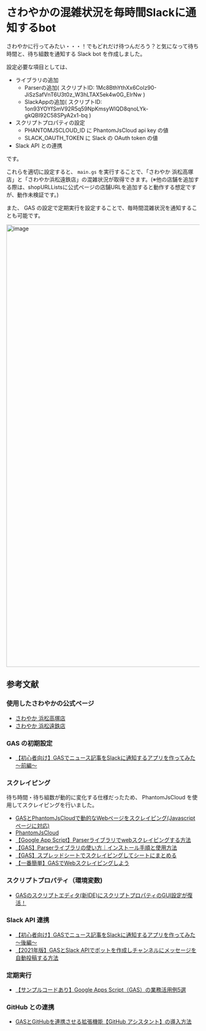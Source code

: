 # さわやかの混雑状況を毎時間Slackに通知するbot
さわやかに行ってみたい・・・！でもどれだけ待つんだろう？と気になって待ち時間と、待ち組数を通知する Slack bot を作成しました。

設定必要な項目としては、
- ライブラリの追加
  - Parserの追加( スクリプトID: 1Mc8BthYthXx6CoIz90-JiSzSafVnT6U3t0z_W3hLTAX5ek4w0G_EIrNw )
  - SlackAppの追加( スクリプトID: 1on93YOYfSmV92R5q59NpKmsyWIQD8qnoLYk-gkQBI92C58SPyA2x1-bq )
- スクリプトプロパティの設定
  - PHANTOMJSCLOUD_ID に PhantomJsCloud api key の値
  - SLACK_OAUTH_TOKEN に Slack の OAuth token の値
- Slack API との連携

です。

これらを適切に設定すると、 `main.gs` を実行することで、「さわやか 浜松高塚店」と「さわやか浜松遠鉄店」の混雑状況が取得できます。(※他の店舗を追加する際は、shopURLListsに公式ページの店舗URLを追加すると動作する想定ですが、動作未検証です。)

また、 GAS の設定で定期実行を設定することで、毎時間混雑状況を通知することも可能です。

<img width="1152" alt="image" src="https://github.com/Atsuyoshi-N/sawayaka_wait_notify/assets/26040501/f8879287-7186-4487-9bb0-2cf3f793a77a">

## 参考文献
### 使用したさわやかの公式ページ
- [さわやか 浜松高塚店](https://www.genkotsu-hb.com/shop/takatsuka.php)
- [さわやか 浜松遠鉄店](https://www.genkotsu-hb.com/shop/entetsu.php)

### GAS の初期設定
- [【初心者向け】GASでニュース記事をSlackに通知するアプリを作ってみた～前編～](https://qiita.com/sakauchi_riki/items/3194e6ae2fdb7916784a)

### スクレイピング
待ち時間・待ち組数が動的に変化する仕様だったため、 PhantomJsCloud を使用してスクレイピングを行いました。

- [GASとPhantomJsCloudで動的なWebページをスクレイピング(Javascriptページに対応)](https://auto-worker.com/blog/?p=1974)
- [PhantomJsCloud](https://phantomjscloud.com/index.html)
- [【Google App Script】Parserライブラリでwebスクレイピングする方法](https://qiita.com/tk226/items/c806fc2fdff9115d4473)
- [【GAS】Parserライブラリの使い方｜インストール手順と使用方法](https://tetsuooo.net/gas/1944/)
- [【GAS】スプレッドシートでスクレイピングしてシートにまとめる](https://qiita.com/e__ri/items/71cc640ec5383ec5e3b3)
- [【一番簡単】GASでWebスクレイピングしよう](https://tetsuooo.net/gas/82/)

### スクリプトプロパティ（環境変数)
- [GASのスクリプトエディタ(新IDE)にスクリプトプロパティのGUI設定が復活！](https://auto-worker.com/blog/?p=5608)

### Slack API 連携
- [【初心者向け】GASでニュース記事をSlackに通知するアプリを作ってみた～後編～](https://qiita.com/nahiro_tus/items/144754ab51df97bafe97)
- [【2021年版】GASとSlack APIでボットを作成しチャンネルにメッセージを自動投稿する方法](https://auto-worker.com/blog/?p=2904)

### 定期実行
- [【サンプルコードあり】Google Apps Script（GAS）の業務活用例5選](https://liskul.com/utilization-of-gas-89348#:~:text=%E6%94%B9%E8%A1%8C%E3%81%97%E3%81%9F%E3%81%84%E4%BD%8D%E7%BD%AE%E3%81%AB%5Cn%E3%82%92%E5%85%A5%E3%82%8C%E3%82%8B%E3%81%A8%E6%94%B9%E8%A1%8C%E3%81%A7%E3%81%8D%E3%81%BE%E3%81%99%E3%80%82&text='text'%3A%20text%2C,%E3%81%AB%E5%A4%89%E6%9B%B4%E3%81%97%E3%81%A6%E3%81%8F%E3%81%A0%E3%81%95%E3%81%84%E3%80%82)

### GitHub との連携
- [GASとGitHubを連携させる拡張機能【GitHub アシスタント】の導入方法](https://pineplanter.moo.jp/non-it-salaryman/2022/12/22/gas-github/)
